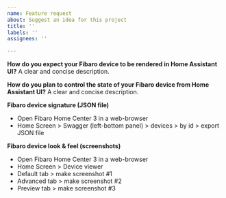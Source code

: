 ```yaml
---
name: Feature request
about: Suggest an idea for this project
title: ''
labels: ''
assignees: ''

---
```


**How do you expect your Fibaro device to be rendered in Home Assistant UI?**
A clear and concise description.

**How do you plan to control the state of your Fibaro device from Home Assistant UI?**
A clear and concise description.

**Fibaro device signature (JSON file)**
- Open Fibaro Home Center 3 in a web-browser
- Home Screen > Swagger (left-bottom panel) > devices > by id > export JSON file

**Fibaro device look & feel (screenshots)**
- Open Fibaro Home Center 3 in a web-browser
- Home Screen > Device viewer
- Default tab > make screenshot #1
- Advanced tab > make screenshot #2
- Preview tab > make screenshot #3
